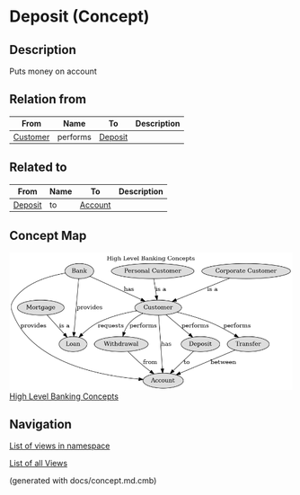 # Deposit (Concept)
## Description
Puts money on account

## Relation from
| From | Name | To | Description |
|---|---|---|---|
| [Customer](../../mybank/concepts/customer.md) | performs | [Deposit](../../mybank/concepts/deposit.md) |  |

## Related to
| From | Name | To | Description |
|---|---|---|---|
| [Deposit](../../mybank/concepts/deposit.md) | to | [Account](../../mybank/concepts/account.md) |  |

## Concept Map
![High Level Banking Concepts](../../mybank/concepts/concept-view.png)
[High Level Banking Concepts](../../mybank/concepts/concept-view.md)


## Navigation
[List of views in namespace](./views-in-namespace.md)

[List of all Views](../../views.md)

(generated with docs/concept.md.cmb)
